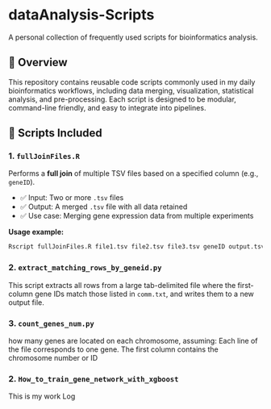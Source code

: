 # dataAnalysis-Scripts
A personal collection of frequently used scripts for bioinformatics analysis.

## 📂 Overview
This repository contains reusable code scripts commonly used in my daily bioinformatics workflows, including data merging, visualization, statistical analysis, and pre-processing. Each script is designed to be modular, command-line friendly, and easy to integrate into pipelines.

## 📜 Scripts Included

### 1. `fullJoinFiles.R`
Performs a **full join** of multiple TSV files based on a specified column (e.g., `geneID`).

- ✅ Input: Two or more `.tsv` files
- ✅ Output: A merged `.tsv` file with all data retained
- ✅ Use case: Merging gene expression data from multiple experiments

**Usage example:**
```bash
Rscript fullJoinFiles.R file1.tsv file2.tsv file3.tsv geneID output.tsv
```

### 2. `extract_matching_rows_by_geneid.py`
This script extracts all rows from a large tab-delimited file where the first-column gene IDs match those listed in `comm.txt`, and writes them to a new output file.

### 3. `count_genes_num.py`
how many genes are located on each chromosome, assuming:
Each line of the file corresponds to one gene.
The first column contains the chromosome number or ID

### 2. `How_to_train_gene_network_with_xgboost`
This is my work Log
